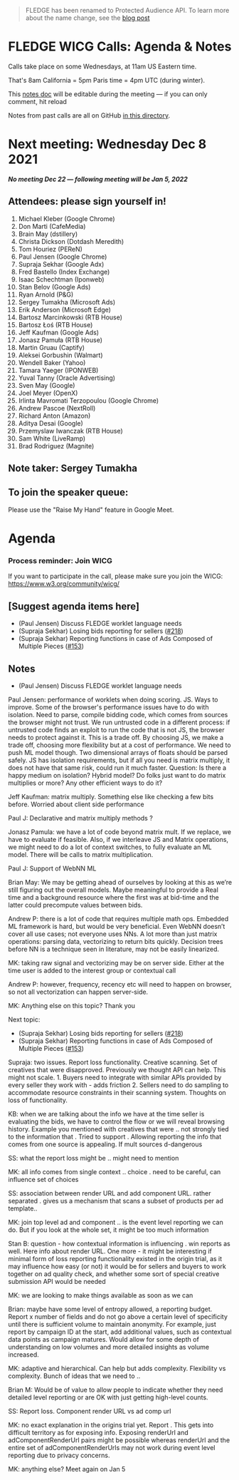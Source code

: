 > FLEDGE has been renamed to Protected Audience API. To learn more about the name change, see the [blog post](https://privacysandbox.com/intl/en_us/news/protected-audience-api-our-new-name-for-fledge)

# FLEDGE WICG Calls: Agenda & Notes

Calls take place on some Wednesdays, at 11am US Eastern time.

That's 8am California = 5pm Paris time = 4pm UTC (during winter).

This [notes doc](https://docs.google.com/document/d/1Kr0hpfQ_Q1LX1aN00D5k_09yV_a7WE9RSn69nS3nZho/edit#) will be editable during the meeting — if you can only comment, hit reload

Notes from past calls are all on GitHub [in this directory](https://github.com/WICG/turtledove/tree/main/meetings).


# Next meeting: Wednesday Dec 8 2021

**_No meeting Dec 22 — following meeting will be Jan 5, 2022_**


## Attendees: please sign yourself in!	



1. Michael Kleber (Google Chrome)
2. Don Marti (CafeMedia)
3. Brain May (dstillery)
4. Christa Dickson (Dotdash Meredith)
5. Tom Houriez (PEReN)
6. Paul Jensen (Google Chrome)
7. Supraja Sekhar (Google Adx)
8. Fred Bastello (Index Exchange)
9. Isaac Schechtman (Iponweb) 
10. Stan Belov (Google Ads)
11. Ryan Arnold (P&G)
12. Sergey Tumakha (Microsoft Ads)
13. Erik Anderson (Microsoft Edge)
14. Bartosz Marcinkowski (RTB House)
15. Bartosz Łoś (RTB House)
16. Jeff Kaufman (Google Ads)
17. Jonasz Pamuła (RTB House)
18. Martin Gruau (Captify)
19. Aleksei Gorbushin (Walmart)
20. Wendell Baker (Yahoo)
21. Tamara Yaeger (IPONWEB)
22. Yuval Tanny (Oracle Advertising)
23. Sven May (Google)
24. Joel Meyer (OpenX)
25. Irlinta Mavromati Terzopoulou (Google Chrome)
26. Andrew Pascoe (NextRoll)
27. Richard Anton (Amazon)
28. Aditya Desai (Google)
29. Przemyslaw Iwanczak (RTB House)
30. Sam White (LiveRamp)
31. Brad Rodriguez (Magnite)


## Note taker: Sergey Tumakha


## To join the speaker queue:

Please use the "Raise My Hand" feature in Google Meet.


# Agenda


### Process reminder: Join WICG

If you want to participate in the call, please make sure you join the WICG: https://www.w3.org/community/wicg/

 		


## [Suggest agenda items here]



*   (Paul Jensen) Discuss FLEDGE worklet language needs
*   (Supraja Sekhar) Losing bids reporting for sellers ([#218](https://github.com/WICG/turtledove/issues/218))
*   (Supraja Sekhar) Reporting functions in case of Ads Composed of Multiple Pieces ([#153](https://github.com/WICG/turtledove/issues/153))


## Notes



*   (Paul Jensen) Discuss FLEDGE worklet language needs

Paul Jensen: performance of worklets when doing scoring. JS. Ways to improve. Some of the browser's performance issues have to do with isolation. Need to parse, compile bidding code, which comes from sources the browser might not trust. We run untrusted code in a different process: if untrusted code finds an exploit to run the code that is not JS, the browser needs to protect against it. This is a trade off. By choosing JS, we make a trade off, choosing more flexibility but at a cost of performance. We need to push ML model though. Two dimensional arrays of floats should be parsed safely. JS has isolation requirements, but if all you need is matrix multiply, it does not have that same risk, could run it much faster.  Question: Is there a happy medium on isolation? Hybrid model? Do folks just want to do matrix multiplies or more? Any other efficient ways to do it?

Jeff Kaufman: matrix multiply. Something else like checking a few bits before. Worried about client side performance

Paul J: Declarative and matrix multiply methods ?

Jonasz Pamula: we have a lot of code beyond matrix mult. If we replace, we have to evaluate if feasible. Also, if we interleave JS and Matrix operations, we might need to do a lot of context switches, to fully evaluate an ML model. There will be calls to matrix multiplication. 

Paul J: Support of WebNN ML 

Brian May: We may be getting ahead of ourselves by looking at this as we’re still figuring out the overall models. Maybe meaningful to provide a Real time and a background resource where the first was at bid-time and the latter could precompute values between bids.

Andrew P: there is a lot of code that requires multiple math ops. Embedded ML framework is hard, but would be very beneficial. Even WebNN doesn’t cover all use cases; not everyone uses NNs. A lot more than just matrix operations: parsing data, vectorizing to return bits quickly. Decision trees before NN is a technique seen in literature, may not be easily linearized.

MK: taking raw signal and vectorizing may be on server side. Either at the time user is added to the interest group or contextual call

Andrew P: however, frequency, recency etc will need to happen on browser, so not all vectorization can happen server-side.

MK: Anything else on this topic? Thank you

Next topic: 



*   (Supraja Sekhar) Losing bids reporting for sellers ([#218](https://github.com/WICG/turtledove/issues/218))
*   (Supraja Sekhar) Reporting functions in case of Ads Composed of Multiple Pieces ([#153](https://github.com/WICG/turtledove/issues/153))

Supraja: two issues. Report loss functionality. Creative scanning. Set of creatives that were disapproved. Previously we thought API can help. This might not scale. 1. Buyers need to integrate with similar APIs provided by every seller they work with - adds friction 2. Sellers need to do sampling to accommodate resource constraints in their scanning system. Thoughts on loss of functionality.

KB:  when we are talking about the info we have at the time seller is evaluating the bids, we have to control the flow or we will reveal browsing history. Example you mentioned with creatives that were .. not strongly tied to the information that . Tried to support . Allowing reporting the info that comes from one source is appealing. If mult sources d-dangerous

SS: what the report loss might be .. might need to mention

MK: all info comes from single context .. choice . need to be careful, can influence set of choices

SS: association between render URL and add component URL. rather separated . gives us a mechanism that scans a subset of products per ad template..

MK: join top level ad and component .. is the event level reporting we can do. But if you look at the whole set, it might be too much information

Stan B: question - how contextual information is influencing . win reports as well. Here info about render URL. One more - it might be interesting if minimal form of loss reporting functionality existed in the origin trial, as it may influence how easy (or not) it would be for sellers and buyers to work together on ad quality check, and whether some sort of special creative submission API would be needed

 MK: we are looking to make things available as soon as we can

Brian: maybe have some level of entropy allowed, a reporting budget. Report x number of fields and do not go above a certain level of specificity until there is sufficient volume to maintain anonymity. For example, just report by campaign ID at the start, add additional values, such as contextual data points as campaign matures. Would allow for some depth of understanding on low volumes and more detailed insights as volume increased.

MK: adaptive and hierarchical. Can help but adds complexity. Flexibility vs complexity. Bunch of ideas that we need to ..

Brian M: Would be of value to allow people to indicate whether they need detailed level reporting or are OK with just getting high-level counts.

SS: Report loss. Component render URL vs ad comp url

MK: no exact explanation in the origins trial yet. Report . This gets into difficult territory as for exposing info. Exposing renderUrl and adComponentRenderUrl pairs might be possible whereas renderUrl and the entire set of adComponentRenderUrls may not work during event level reporting due to privacy concerns.

MK: anything else? Meet again on Jan 5
